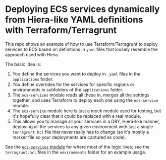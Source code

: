# Deploying ECS services dynamically from Hiera-like YAML definitions with Terraform/Terragrunt

This repo shows an example of how to use Terraform/Terragrunt to deploy services to ECS based on definitions in `yaml` files that loosely resemble the approach used with Hiera.

The basic idea is:

1. You define the services you want to deploy in `.yaml` files in the `applications` folder.
1. You define overrides for the services for specific regions or environments in subfolders of the `applications` folder.
1. The `ecs-services` module reads all these in, merges all the settings together, and uses Terraform to deploy each one using the `ecs-service` module.
1. The `ecs-service` module here is just a mock module used for testing, but it's hopefully clear that it could be replaced with a real module.
1. This allows you to manage all your services in a DRY, Hiera-like manner, deploying all the services to any given environment with just a single `terragrunt.hcl` file that never really has to change (so it's mostly a marker file so your deployments are captured as code).

See the [`ecs-services` module](modules/ecs-services) for where most of the logic lives; see the `terragrunt.hcl` files in the `environments` folder for an example usage.

